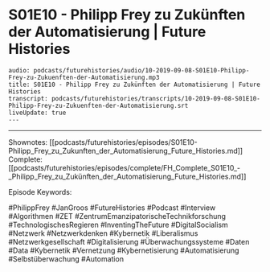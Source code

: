 # S01E10 - Philipp Frey zu Zukünften der Automatisierung | Future Histories

```audio-note
audio: podcasts/futurehistories/audio/10-2019-09-08-S01E10-Philipp-Frey-zu-Zukuenften-der-Automatisierung.mp3
title: S01E10 - Philipp Frey zu Zukünften der Automatisierung | Future Histories
transcript: podcasts/futurehistories/transcripts/10-2019-09-08-S01E10-Philipp-Frey-zu-Zukuenften-der-Automatisierung.srt
liveUpdate: true
---

```
---

Shownotes: [[podcasts/futurehistories/episodes/S01E10-Philipp_Frey_zu_Zukunften_der_Automatisierung_Future_Histories.md]]
Complete: [[podcasts/futurehistories/episodes/complete/FH_Complete_S01E10_-_Philipp_Frey_zu_Zukünften_der_Automatisierung_Future_Histories.md]]


Episode Keywords:

#PhilippFrey #JanGroos #FutureHistories #Podcast #Interview #Algorithmen #ZET #ZentrumEmanzipatorischeTechnikforschung #TechnologischesRegieren #InventingTheFuture #DigitalSocialism #Netzwerk #Netzwerkdenken #Kybernetik #Liberalismus #Netzwerkgesellschaft #Digitalisierung #Überwachungssysteme #Daten #Data #Kybernetik #Vernetzung #Kybernetisierung #Automatisierung #Selbstüberwachung #Automation
